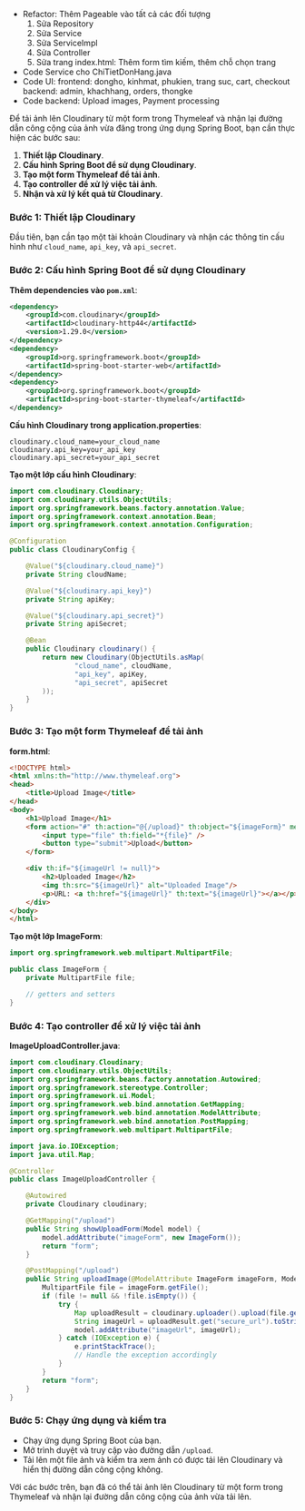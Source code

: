 - Refactor: Thêm Pageable vào tất cả các đối tượng
  1. Sửa Repository
  2. Sửa Service
  3. Sửa ServiceImpl
  4. Sửa Controller
  5. Sửa trang index.html: Thêm form tìm kiếm, thêm chỗ chọn trang
- Code Service cho ChiTietDonHang.java
- Code UI: 
  frontend: dongho, kinhmat, phukien, trang suc, cart, checkout
  backend: admin, khachhang, orders, thongke
- Code backend: Upload images, Payment processing

Để tải ảnh lên Cloudinary từ một form trong Thymeleaf và nhận lại đường dẫn công cộng của ảnh vừa đăng trong ứng dụng Spring Boot, bạn cần thực hiện các bước sau:

1. **Thiết lập Cloudinary**.
2. **Cấu hình Spring Boot để sử dụng Cloudinary**.
3. **Tạo một form Thymeleaf để tải ảnh**.
4. **Tạo controller để xử lý việc tải ảnh**.
5. **Nhận và xử lý kết quả từ Cloudinary**.

### Bước 1: Thiết lập Cloudinary

Đầu tiên, bạn cần tạo một tài khoản Cloudinary và nhận các thông tin cấu hình như `cloud_name`, `api_key`, và `api_secret`.

### Bước 2: Cấu hình Spring Boot để sử dụng Cloudinary

**Thêm dependencies vào `pom.xml`**:

```xml
<dependency>
    <groupId>com.cloudinary</groupId>
    <artifactId>cloudinary-http44</artifactId>
    <version>1.29.0</version>
</dependency>
<dependency>
    <groupId>org.springframework.boot</groupId>
    <artifactId>spring-boot-starter-web</artifactId>
</dependency>
<dependency>
    <groupId>org.springframework.boot</groupId>
    <artifactId>spring-boot-starter-thymeleaf</artifactId>
</dependency>
```

**Cấu hình Cloudinary trong application.properties**:

```properties
cloudinary.cloud_name=your_cloud_name
cloudinary.api_key=your_api_key
cloudinary.api_secret=your_api_secret
```

**Tạo một lớp cấu hình Cloudinary**:

```java
import com.cloudinary.Cloudinary;
import com.cloudinary.utils.ObjectUtils;
import org.springframework.beans.factory.annotation.Value;
import org.springframework.context.annotation.Bean;
import org.springframework.context.annotation.Configuration;

@Configuration
public class CloudinaryConfig {

    @Value("${cloudinary.cloud_name}")
    private String cloudName;

    @Value("${cloudinary.api_key}")
    private String apiKey;

    @Value("${cloudinary.api_secret}")
    private String apiSecret;

    @Bean
    public Cloudinary cloudinary() {
        return new Cloudinary(ObjectUtils.asMap(
                "cloud_name", cloudName,
                "api_key", apiKey,
                "api_secret", apiSecret
        ));
    }
}
```

### Bước 3: Tạo một form Thymeleaf để tải ảnh

**form.html**:

```html
<!DOCTYPE html>
<html xmlns:th="http://www.thymeleaf.org">
<head>
    <title>Upload Image</title>
</head>
<body>
    <h1>Upload Image</h1>
    <form action="#" th:action="@{/upload}" th:object="${imageForm}" method="post" enctype="multipart/form-data">
        <input type="file" th:field="*{file}" />
        <button type="submit">Upload</button>
    </form>

    <div th:if="${imageUrl != null}">
        <h2>Uploaded Image</h2>
        <img th:src="${imageUrl}" alt="Uploaded Image"/>
        <p>URL: <a th:href="${imageUrl}" th:text="${imageUrl}"></a></p>
    </div>
</body>
</html>
```

**Tạo một lớp ImageForm**:

```java
import org.springframework.web.multipart.MultipartFile;

public class ImageForm {
    private MultipartFile file;

    // getters and setters
}
```

### Bước 4: Tạo controller để xử lý việc tải ảnh

**ImageUploadController.java**:

```java
import com.cloudinary.Cloudinary;
import com.cloudinary.utils.ObjectUtils;
import org.springframework.beans.factory.annotation.Autowired;
import org.springframework.stereotype.Controller;
import org.springframework.ui.Model;
import org.springframework.web.bind.annotation.GetMapping;
import org.springframework.web.bind.annotation.ModelAttribute;
import org.springframework.web.bind.annotation.PostMapping;
import org.springframework.web.multipart.MultipartFile;

import java.io.IOException;
import java.util.Map;

@Controller
public class ImageUploadController {

    @Autowired
    private Cloudinary cloudinary;

    @GetMapping("/upload")
    public String showUploadForm(Model model) {
        model.addAttribute("imageForm", new ImageForm());
        return "form";
    }

    @PostMapping("/upload")
    public String uploadImage(@ModelAttribute ImageForm imageForm, Model model) {
        MultipartFile file = imageForm.getFile();
        if (file != null && !file.isEmpty()) {
            try {
                Map uploadResult = cloudinary.uploader().upload(file.getBytes(), ObjectUtils.emptyMap());
                String imageUrl = uploadResult.get("secure_url").toString();
                model.addAttribute("imageUrl", imageUrl);
            } catch (IOException e) {
                e.printStackTrace();
                // Handle the exception accordingly
            }
        }
        return "form";
    }
}
```

### Bước 5: Chạy ứng dụng và kiểm tra

- Chạy ứng dụng Spring Boot của bạn.
- Mở trình duyệt và truy cập vào đường dẫn `/upload`.
- Tải lên một file ảnh và kiểm tra xem ảnh có được tải lên Cloudinary và hiển thị đường dẫn công cộng không.

Với các bước trên, bạn đã có thể tải ảnh lên Cloudinary từ một form trong Thymeleaf và nhận lại đường dẫn công cộng của ảnh vừa tải lên.